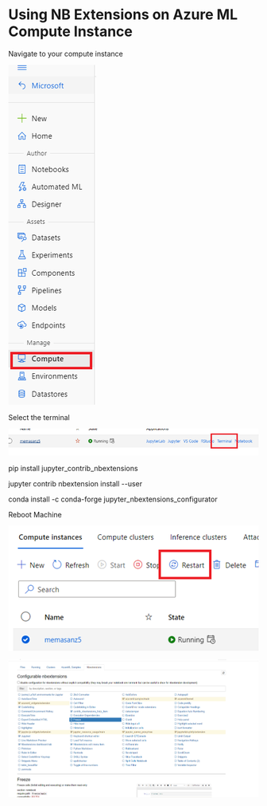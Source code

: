 Using NB Extensions on Azure ML Compute Instance
================================================

Navigate to your compute instance

![Graphical user interface, application Description automatically generated](media/8d7ed0a3925d1770347f6c74370d2a2e.png)

Select the terminal

![](media/94407d16112fbb76904a5b0492d236e4.png)

pip install jupyter_contrib_nbextensions

jupyter contrib nbextension install --user

conda install -c conda-forge jupyter_nbextensions_configurator

Reboot Machine

![Graphical user interface, application Description automatically generated](media/865b42ebb7d942f09341fabc0f582dfd.png)

![Graphical user interface, text, application, email Description automatically generated](media/94fa314e9a38e615d9f87a6817ff16bb.png)
